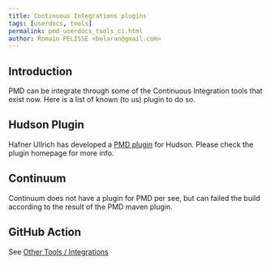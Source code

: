 ```yaml
---
title: Continuous Integrations plugins
tags: [userdocs, tools]
permalink: pmd_userdocs_tools_ci.html
author: Romain PELISSE <belaran@gmail.com>
---
```


## Introduction

PMD can be integrate through some of the Continuous Integration tools that exist now.
Here is a list of known (to us) plugin to do so.

## Hudson Plugin

Hafner Ullrich has developed a [PMD plugin][hudsonplugin] for Hudson.
Please check the plugin homepage for more info.

[hudsonplugin]: http://hudson.gotdns.com/wiki/display/HUDSON/PMD+Plugin

## Continuum

Continuum does not have a plugin for PMD per see, but can failed the build according to the
result of the PMD maven plugin.

## GitHub Action

See [Other Tools / Integrations](pmd_userdocs_tools.html#github-actions)

<!-- TODO: Find out about other plugins ? -->
